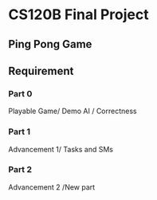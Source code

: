 # CS120B Final Project
## Ping Pong Game
## Requirement
### Part 0
Playable Game/ Demo
AI / Correctness
### Part 1
Advancement 1/ Tasks and SMs
### Part 2
Advancement 2 /New part
